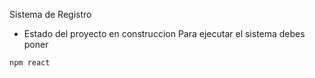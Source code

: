 <hi> Sistema de Registro </hi>

- Estado del proyecto en construccion
 Para ejecutar el sistema debes poner


```npm react```

